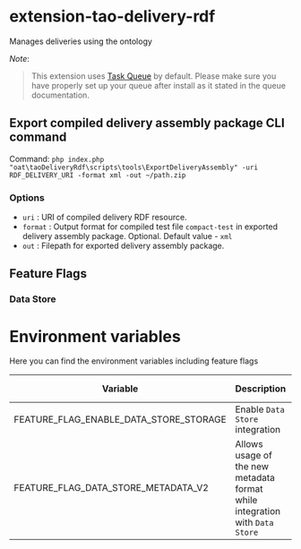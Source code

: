 # extension-tao-delivery-rdf
Manages deliveries using the ontology

_Note_: 
>This extension uses [Task Queue](https://github.com/oat-sa/extension-tao-task-queue) by default. 
>Please make sure you have properly set up your queue after install as it stated in the queue documentation.

## Export compiled delivery assembly package CLI command
Command: `php index.php "oat\taoDeliveryRdf\scripts\tools\ExportDeliveryAssembly" -uri RDF_DELIVERY_URI -format xml -out ~/path.zip`

### Options
- `uri` : URI of compiled delivery RDF resource.
- `format` : Output format for compiled test file `compact-test` in exported delivery assembly package. Optional. Default value - `xml`
- `out` : Filepath for exported delivery assembly package.

## Feature Flags

### Data Store

# Environment variables

Here you can find the environment variables including feature flags

| Variable                               | Description                                                                 | Default value |
|----------------------------------------|-----------------------------------------------------------------------------|---------------|
| FEATURE_FLAG_ENABLE_DATA_STORE_STORAGE | Enable `Data Store` integration                                             | -             |
| FEATURE_FLAG_DATA_STORE_METADATA_V2    | Allows usage of the new metadata format while integration with `Data Store` | -             |
